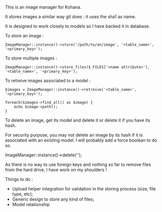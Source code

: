 This is an image manager for Kohana.

It stores images a similar way git does : it uses the sha1 as name.

It is designed to work closely to models so I have backed it in database.

To store an image :

    ImageManager::instance()->store('/path/to/an/image', '<table_name>', '<primary_key>');

To store multiple images :

    ImageManager::instance()->store_files($_FILES['<name attribute>'], '<table_name>', '<primary_key>');

To retreive images associated to a model :

    $images = ImageManager::instance()->retreive('<table_name>', '<primary_key>');

    foreach($images->find_all() as $image) {
        echo $image->path();
    }

To delete an image, get its model and delete it or delete it if you have its hash. 

For security purpose, you may not delete an image by its hash if it is associated with an existing model. I will probably add a force boolean to do so.

ImageManager::instance()->delete('<hash>');

As there is no way to use foreign keys and nothing so far to remove files from the hard drive, I have work on my shoulders !

Things to do :
- Upload helper integration for validation in the storing process (size, file type, etc);
- Generic design to store any kind of files;
- Model relationship